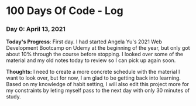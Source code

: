 # 100 Days Of Code - Log

### Day 0: April 13, 2021 

**Today's Progress**: First day. I had started Angela Yu's 2021 Web Development Bootcamp on Udemy at the beginning of the year, but only got about 10% through the course before stopping. I looked over some of the material and my old notes today to review so I can pick up again soon.

**Thoughts:** I need to create a more concrete schedule with the material I want to look over, but for now, I am glad to be getting back into learning. Based on my knowledge of habit setting, I will also edit this project more for my constraints by leting myself pass to the next day with only 30 minutes of study.



